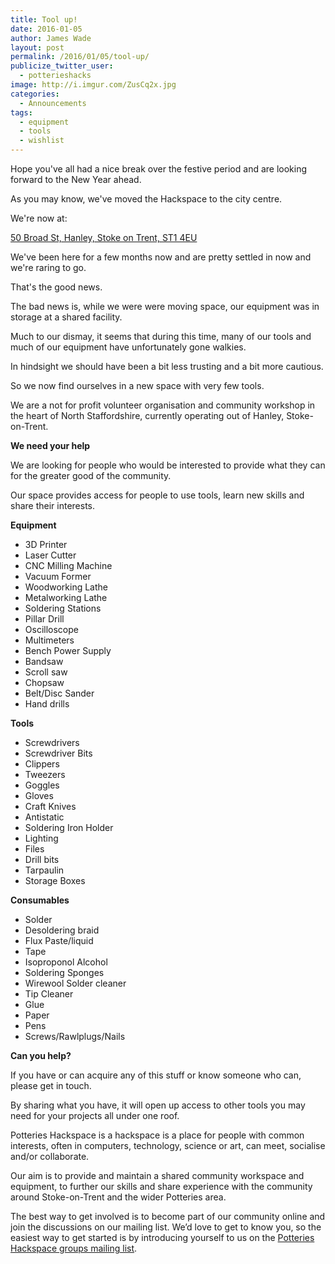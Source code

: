 ```yaml
---
title: Tool up!
date: 2016-01-05
author: James Wade
layout: post
permalink: /2016/01/05/tool-up/
publicize_twitter_user:
  - potterieshacks
image: http://i.imgur.com/ZusCq2x.jpg
categories:
  - Announcements
tags:
  - equipment
  - tools
  - wishlist
---
```


Hope you've all had a nice break over the festive period and are looking forward to the New Year ahead.

As you may know, we've moved the Hackspace to the city centre.

We're now at:

[50 Broad St, Hanley, Stoke on Trent, ST1 4EU](https://map.what3words.com/tribe.rested.stones)

We've been here for a few months now and are pretty settled in now and we're raring to go.

That's the good news.

The bad news is, while we were were moving space, our equipment was in storage at a shared facility.

Much to our dismay, it seems that during this time, many of our tools and much of our equipment have unfortunately gone walkies.

In hindsight we should have been a bit less trusting and a bit more cautious.

So we now find ourselves in a new space with very few tools.

We are a not for profit volunteer organisation and community workshop in the heart of North Staffordshire, currently operating out of Hanley, Stoke-on-Trent.

**We need your help**

We are looking for people who would be interested to provide what they can for the greater good of the community.

Our space provides access for people to use tools, learn new skills and share their interests.

**Equipment**

* 3D Printer
* Laser Cutter
* CNC Milling Machine
* Vacuum Former
* Woodworking Lathe
* Metalworking Lathe
* Soldering Stations
* Pillar Drill
* Oscilloscope
* Multimeters
* Bench Power Supply
* Bandsaw
* Scroll saw
* Chopsaw
* Belt/Disc Sander
* Hand drills

**Tools**

* Screwdrivers
* Screwdriver Bits
* Clippers
* Tweezers
* Goggles
* Gloves
* Craft Knives
* Antistatic
* Soldering Iron Holder
* Lighting
* Files
* Drill bits
* Tarpaulin
* Storage Boxes

**Consumables**

* Solder 
* Desoldering braid
* Flux Paste/liquid
* Tape
* Isoproponol Alcohol
* Soldering Sponges
* Wirewool Solder cleaner
* Tip Cleaner
* Glue
* Paper
* Pens
* Screws/Rawlplugs/Nails

**Can you help?**

If you have or can acquire any of this stuff or know someone who can, please get in touch.

By sharing what you have, it will open up access to other tools you may need for your projects all under one roof.

Potteries Hackspace is a hackspace is a place for people with common interests, often in computers, technology, science or art, can meet, socialise and/or collaborate.

Our aim is to provide and maintain a shared community workspace and equipment, to further our skills and share experience with the community around Stoke-on-Trent and the wider Potteries area.

The best way to get involved is to become part of our community online and join the discussions on our mailing list. We’d love to get to know you, so the easiest way to get started is by introducing yourself to us on the [Potteries Hackspace groups mailing list](http://groups.google.com/group/potteries-hackspace).